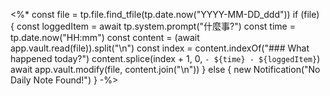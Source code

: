 <%*
const file = tp.file.find_tfile(tp.date.now("YYYY-MM-DD_ddd"))
if (file) {
	const loggedItem = await tp.system.prompt("什麼事?")
	const time = tp.date.now("HH:mm")
	const content = (await app.vault.read(file)).split("\n")
	const index = content.indexOf("### What happened today?")
	content.splice(index + 1, 0, `- ${time} - ${loggedItem}`)
	await app.vault.modify(file, content.join("\n"))
} else {
new Notification("No Daily Note Found!")
}
-%>